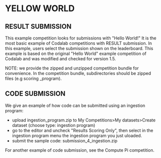 YELLOW WORLD
============

## RESULT SUBMISSION

This example competition looks for submissions with "Hello World!"
It is the most basic example of Codalab competitions with RESULT submission.
In this example, users select the submission shown on the leaderboard.
This example is based on the original "Hello World" example competition of Codalab and was modified and checked for version 1.5.

NOTE: we provide the zipped and unzipped competition bundle for convenience. In the competition bundle, subdirectories should be zipped files (e.g scoring _program).

## CODE SUBMISSION
We give an example of how code can be submitted using an ingestion program:
* upload ingestion_program.zip to My Competitions>My datasets>Create dataset (choose type: ingestion program)
* go to the editor and uncheck "Results Scoring Only", then select in the ingestion program menu the ingestion program you just uloaded.
* submit the sample code: submission_4_ingestion.zip

For another example of code submission, see the Compute Pi competition.

